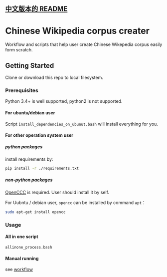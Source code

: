 [中文版本的 README](README.md)
------------------------------

# Chinese Wikipedia corpus creater

Workflow and scripts that help user create Chinese Wikepedia corpus easily form scratch.

## Getting Started

Clone or download this repo to local filesystem.

### Prerequisites

Python 3.4+ is well supported, python2 is not supported.

#### For ubuntu/debian user

Script `install_dependencies_on_ubunut.bash` will install everything for you.

#### For other operation system user

##### python packages
install requirements by:

```bash
pip install -r ./requirements.txt
```

##### non-python packages

[OpenCCC](https://github.com/BYVoid/OpenCC) is required. User should install it by self.

For Uubntu / debian user, `opencc` can be installed by command `apt`：

```bash
sudo apt-get install opencc
```

### Usage
#### All in one script

`allinone_process.bash`

#### Manual running

see [workflow](workflow.md)

